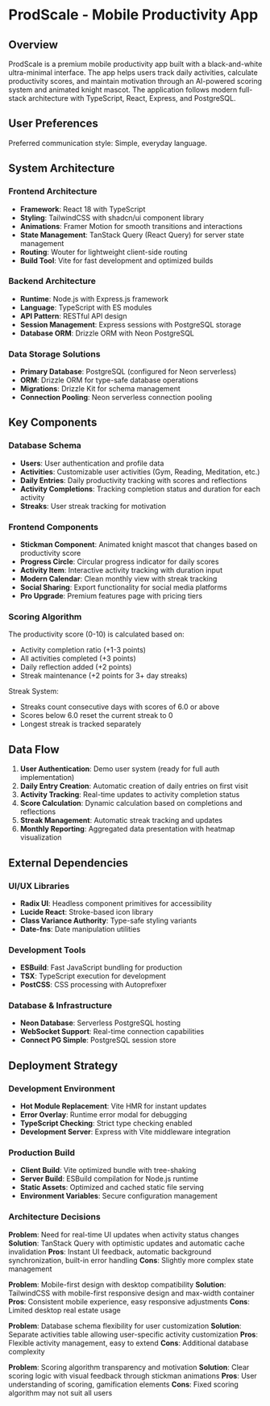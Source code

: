 # ProdScale - Mobile Productivity App

## Overview

ProdScale is a premium mobile productivity app built with a black-and-white ultra-minimal interface. The app helps users track daily activities, calculate productivity scores, and maintain motivation through an AI-powered scoring system and animated knight mascot. The application follows modern full-stack architecture with TypeScript, React, Express, and PostgreSQL.

## User Preferences

Preferred communication style: Simple, everyday language.

## System Architecture

### Frontend Architecture
- **Framework**: React 18 with TypeScript
- **Styling**: TailwindCSS with shadcn/ui component library
- **Animations**: Framer Motion for smooth transitions and interactions
- **State Management**: TanStack Query (React Query) for server state management
- **Routing**: Wouter for lightweight client-side routing
- **Build Tool**: Vite for fast development and optimized builds

### Backend Architecture
- **Runtime**: Node.js with Express.js framework
- **Language**: TypeScript with ES modules
- **API Pattern**: RESTful API design
- **Session Management**: Express sessions with PostgreSQL storage
- **Database ORM**: Drizzle ORM with Neon PostgreSQL

### Data Storage Solutions
- **Primary Database**: PostgreSQL (configured for Neon serverless)
- **ORM**: Drizzle ORM for type-safe database operations
- **Migrations**: Drizzle Kit for schema management
- **Connection Pooling**: Neon serverless connection pooling

## Key Components

### Database Schema
- **Users**: User authentication and profile data
- **Activities**: Customizable user activities (Gym, Reading, Meditation, etc.)
- **Daily Entries**: Daily productivity tracking with scores and reflections
- **Activity Completions**: Tracking completion status and duration for each activity
- **Streaks**: User streak tracking for motivation

### Frontend Components
- **Stickman Component**: Animated knight mascot that changes based on productivity score
- **Progress Circle**: Circular progress indicator for daily scores
- **Activity Item**: Interactive activity tracking with duration input
- **Modern Calendar**: Clean monthly view with streak tracking
- **Social Sharing**: Export functionality for social media platforms
- **Pro Upgrade**: Premium features page with pricing tiers

### Scoring Algorithm
The productivity score (0-10) is calculated based on:
- Activity completion ratio (+1-3 points)
- All activities completed (+3 points)
- Daily reflection added (+2 points)
- Streak maintenance (+2 points for 3+ day streaks)

Streak System:
- Streaks count consecutive days with scores of 6.0 or above
- Scores below 6.0 reset the current streak to 0
- Longest streak is tracked separately

## Data Flow

1. **User Authentication**: Demo user system (ready for full auth implementation)
2. **Daily Entry Creation**: Automatic creation of daily entries on first visit
3. **Activity Tracking**: Real-time updates to activity completion status
4. **Score Calculation**: Dynamic calculation based on completions and reflections
5. **Streak Management**: Automatic streak tracking and updates
6. **Monthly Reporting**: Aggregated data presentation with heatmap visualization

## External Dependencies

### UI/UX Libraries
- **Radix UI**: Headless component primitives for accessibility
- **Lucide React**: Stroke-based icon library
- **Class Variance Authority**: Type-safe styling variants
- **Date-fns**: Date manipulation utilities

### Development Tools
- **ESBuild**: Fast JavaScript bundling for production
- **TSX**: TypeScript execution for development
- **PostCSS**: CSS processing with Autoprefixer

### Database & Infrastructure
- **Neon Database**: Serverless PostgreSQL hosting
- **WebSocket Support**: Real-time connection capabilities
- **Connect PG Simple**: PostgreSQL session store

## Deployment Strategy

### Development Environment
- **Hot Module Replacement**: Vite HMR for instant updates
- **Error Overlay**: Runtime error modal for debugging
- **TypeScript Checking**: Strict type checking enabled
- **Development Server**: Express with Vite middleware integration

### Production Build
- **Client Build**: Vite optimized bundle with tree-shaking
- **Server Build**: ESBuild compilation for Node.js runtime
- **Static Assets**: Optimized and cached static file serving
- **Environment Variables**: Secure configuration management

### Architecture Decisions

**Problem**: Need for real-time UI updates when activity status changes
**Solution**: TanStack Query with optimistic updates and automatic cache invalidation
**Pros**: Instant UI feedback, automatic background synchronization, built-in error handling
**Cons**: Slightly more complex state management

**Problem**: Mobile-first design with desktop compatibility
**Solution**: TailwindCSS with mobile-first responsive design and max-width container
**Pros**: Consistent mobile experience, easy responsive adjustments
**Cons**: Limited desktop real estate usage

**Problem**: Database schema flexibility for user customization
**Solution**: Separate activities table allowing user-specific activity customization
**Pros**: Flexible activity management, easy to extend
**Cons**: Additional database complexity

**Problem**: Scoring algorithm transparency and motivation
**Solution**: Clear scoring logic with visual feedback through stickman animations
**Pros**: User understanding of scoring, gamification elements
**Cons**: Fixed scoring algorithm may not suit all users